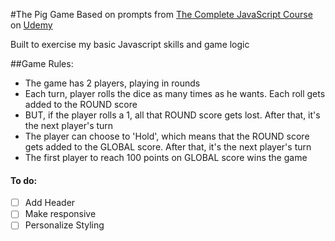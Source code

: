 #The Pig Game
Based on prompts from [The Complete JavaScript Course](https://www.udemy.com/the-complete-javascript-course/) on [Udemy](https://www.udemy.com)

Built to exercise my basic Javascript skills and game logic

##Game Rules:
- The game has 2 players, playing in rounds
- Each turn, player rolls the dice as many times as he wants. Each roll gets added to the ROUND score
- BUT, if the player rolls a 1, all that ROUND score gets lost. After that, it's the next player's turn
- The player can choose to 'Hold', which means that the ROUND score gets added to the GLOBAL score. After that, it's the next player's turn
- The first player to reach 100 points on GLOBAL score wins the game

#### To do:
- [ ] Add Header
- [ ] Make responsive
- [ ] Personalize Styling